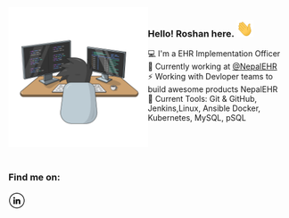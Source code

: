 <img src="https://raw.githubusercontent.com/rthway/rthway/master/developer.svg" width="250px" align="left" />

###  Hello! Roshan here. <img src="https://raw.githubusercontent.com/rthway/rthway/master/hi.gif" width="30px" height="30px"/>

:computer:  I'm a EHR Implementation Officer   
:briefcase: Currently working at [@NepalEHR](https://github.com/nepalehr)      
:zap: Working with Devloper teams to build awesome products NepalEHR  
:wrench: Current Tools: Git & GitHub, Jenkins,Linux, Ansible Docker, Kubernetes, MySQL, pSQL 

<br><br><br>
### Find me on:

<a href="https://www.linkedin.com/in/roshan-kumar-thapa-16aa5b107" target="_blank"><img src="https://raw.githubusercontent.com/rthway/rthway/master/linkedin.png" alt="Twitter" width="30"></a>

